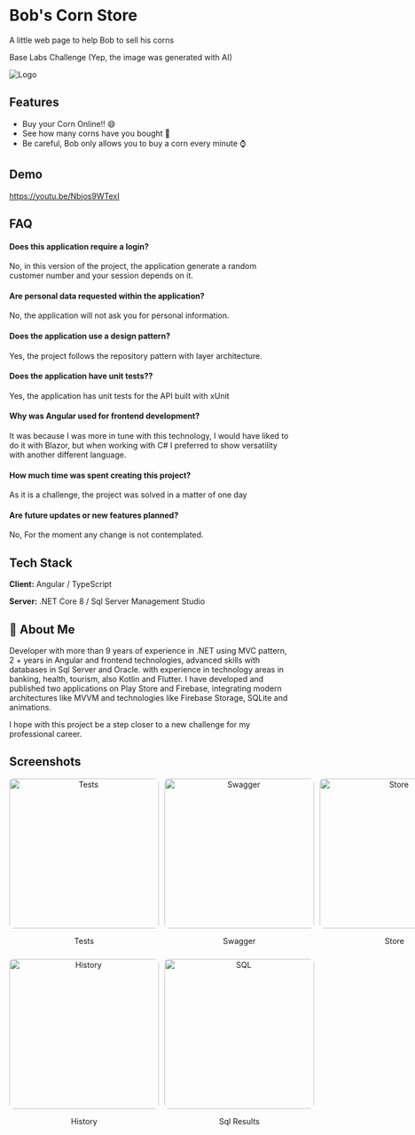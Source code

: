 
# Bob's Corn Store

A little web page to help Bob to sell his corns

Base Labs Challenge (Yep, the image was generated with AI)


![Logo](https://firebasestorage.googleapis.com/v0/b/retrogamesmuseum-53f2f.appspot.com/o/Extra%2FBob_webp.webp?alt=media&token=8aba897b-6197-4caa-a205-89834e1a38ac)


## Features

- Buy your Corn Online!! 😄
- See how many corns have you bought 🌽
- Be careful, Bob only allows you to buy a corn every minute ⌚
## Demo

https://youtu.be/Nbjos9WTexI
## FAQ

#### Does this application require a login?

No, in this version of the project, the application generate a random customer number and your session depends on it.

#### Are personal data requested within the application?

No, the application will not ask you for personal information.

#### Does the application use a design pattern?

Yes, the project follows the repository pattern with layer architecture.

#### Does the application have unit tests??

Yes, the application has unit tests for the API built with xUnit

#### Why was Angular used for frontend development?

It was because I was more in tune with this technology, I would have liked to do it with Blazor, but when working with C# I preferred to show versatility with another different language.

#### How much time was spent creating this project?

As it is a challenge, the project was solved in a matter of one day

#### Are future updates or new features planned?

No, For the moment any change is not contemplated.
## Tech Stack

**Client:** Angular / TypeScript

**Server:** .NET Core 8 / Sql Server Management Studio


## 🚀 About Me
Developer with more than 9 years of experience in .NET using MVC pattern, 2 + years in Angular and frontend technologies, advanced skills with databases in Sql Server and Oracle. with experience in technology areas in banking, health, tourism, also Kotlin and Flutter. I have developed and published two applications on Play Store and Firebase, integrating modern architectures like MVVM and technologies like Firebase Storage, SQLite and animations.

I hope with this project be a step closer to a new challenge for my professional career.
## Screenshots

<div style="display: grid; grid-template-columns: repeat(3, 1fr); gap: 10px;">

<div style="text-align: center;">
  <img src="https://firebasestorage.googleapis.com/v0/b/retrogamesmuseum-53f2f.appspot.com/o/Extra%2FTests.JPG?alt=media&token=7a31e650-0e7a-42f7-9a56-560d28c138bb" alt="Tests" style="width: 270px; border-radius: 8px;"/>
  <p>Tests</p>
</div>

<div style="text-align: center;">
  <img src="https://firebasestorage.googleapis.com/v0/b/retrogamesmuseum-53f2f.appspot.com/o/Extra%2FSwagger.JPG?alt=media&token=148c38e3-79d7-4f8e-8d91-f809367a95c0" alt="Swagger" style="width: 270px; border-radius: 8px;"/>
  <p>Swagger</p>
</div>

<div style="text-align: center;">
  <img src="https://firebasestorage.googleapis.com/v0/b/retrogamesmuseum-53f2f.appspot.com/o/Extra%2FStore.JPG?alt=media&token=ae4144f9-c344-4703-a084-82756fd3a213" alt="Store" style="width: 270px; border-radius: 8px;"/>
  <p>Store</p>
</div>

<div style="text-align: center;">
  <img src="https://firebasestorage.googleapis.com/v0/b/retrogamesmuseum-53f2f.appspot.com/o/Extra%2FHistory.JPG?alt=media&token=899ee964-7915-43e2-8c25-59d770d16ce6" alt="History" style="width: 270px; border-radius: 8px;"/>
  <p>History</p>
</div>

<div style="text-align: center;">
  <img src="https://firebasestorage.googleapis.com/v0/b/retrogamesmuseum-53f2f.appspot.com/o/Extra%2FSQL.JPG?alt=media&token=69f9fc1c-db08-44c8-ad05-9d625e750106" alt="SQL" style="width: 270px; border-radius: 8px;"/>
  <p>Sql Results</p>
</div>

</div>
